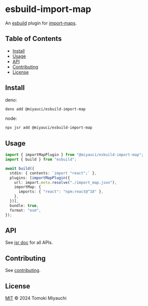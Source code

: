 # esbuild-import-map

An [esbuild](https://github.com/evanw/esbuild) plugin for
[import-maps](https://github.com/WICG/import-maps#multiple-import-map-support).

## Table of Contents <!-- omit in toc -->

- [Install](#install)
- [Usage](#usage)
- [API](#api)
- [Contributing](#contributing)
- [License](#license)

## Install

deno:

```bash
deno add @miyauci/esbuild-import-map
```

node:

```bash
npx jsr add @miyauci/esbuild-import-map
```

## Usage

```ts
import { importMapPlugin } from "@miyauci/esbuild-import-map";
import { build } from "esbuild";

await build({
  stdin: { contents: `import "react";` },
  plugins: [importMapPlugin({
    url: import.meta.resolve("./import_map.json"),
    importMap: {
      imports: { "react": "npm:react@^18" },
    },
  })],
  bundle: true,
  format: "esm",
});
```

## API

See [jsr doc](https://jsr.io/@miyauci/esbuild-import-map) for all APIs.

## Contributing

See [contributing](CONTRIBUTING.md).

## License

[MIT](LICENSE) © 2024 Tomoki Miyauchi
